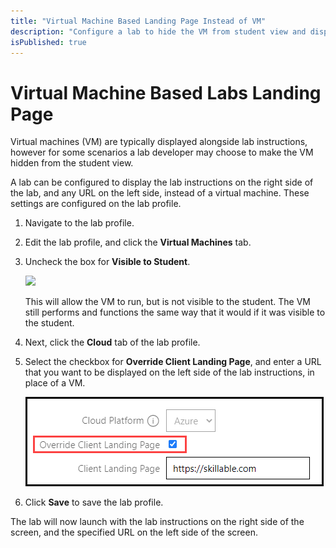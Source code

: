 ```yaml
---
title: "Virtual Machine Based Landing Page Instead of VM"
description: "Configure a lab to hide the VM from student view and display a specified URL instead."
isPublished: true
---
```


# Virtual Machine Based Labs Landing Page

Virtual machines (VM) are typically displayed alongside lab instructions, however for some scenarios a lab developer may choose to make the VM hidden from the student view.

A lab can be configured to display the lab instructions on the right side of the lab, and any URL on the left side, instead of a virtual machine. These settings are configured on the lab profile. 

1. Navigate to the lab profile.

1. Edit the lab profile, and click the **Virtual Machines** tab. 

1. Uncheck the box for **Visible to Student**. 

    ![](images/uncheck-visible-to-student.png)

    This will allow the VM to run, but is not visible to the student. The VM still performs and functions the same way that it would if it was visible to the student.

1. Next, click the **Cloud** tab of the lab profile. 

1. Select the checkbox for **Override Client Landing Page**, and enter a URL that you want to be displayed on the left side of the lab instructions, in place of a VM. 

    ![](images/enter-landing-page-url.png)

1. Click **Save** to save the lab profile. 

The lab will now launch with the lab instructions on the right side of the screen, and the specified URL on the left side of the screen.
